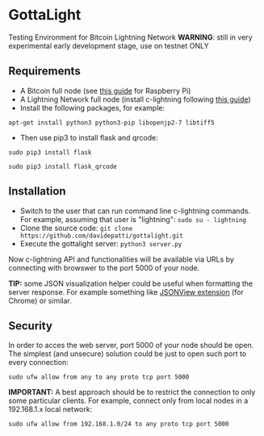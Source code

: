 # GottaLight
Testing Environment for Bitcoin Lightning Network 
**WARNING**: still in very experimental early development stage, use on testnet ONLY

## Requirements
* A Bitcoin full node (see [this guide](https://medium.com/@meeDamian/bitcoin-full-node-on-rbp3-revised-88bb7c8ef1d1) for Raspberry Pi)
* A Lightning Network full node (install c-lightning following [this guide](https://medium.com/@meeDamian/c-lightning-node-on-rbp3-b950660fb835))
* Install the following packages, for example:

`apt-get install python3 python3-pip libopenjp2-7 libtiff5`

* Then use pip3 to install flask and qrcode:

`sudo pip3 install flask`

`sudo pip3 install flask_qrcode`

## Installation

* Switch to the user that can run command line c-lightning commands. For example, assuming that user is "lightning":
`sudo su - lightning`
* Clone the source code:
`git clone https://github.com/davidepatti/gottalight.git`
* Execute the gottalight server:
`python3 server.py` 

Now c-lightning API and functionalities will be available via URLs by connecting with browswer to the port 5000 of your node.

**TIP:** some JSON visualization helper could be useful when formatting the server response. For example something like [JSONView extension](https://chrome.google.com/webstore/detail/jsonview/chklaanhfefbnpoihckbnefhakgolnmc) (for Chrome) or similar.

## Security

In order to acces the web server, port 5000 of your node should be open.
The simplest (and unsecure) solution could be just to open such port to every connection:

`sudo ufw allow from any to any proto tcp port 5000`

**IMPORTANT:** A best approach should be to restrict the connection to only some particular clients.
For example, connect only from local nodes in a 192.168.1.x local network:

`sudo ufw allow from 192.168.1.0/24 to any proto tcp port 5000`
